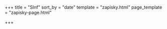 +++
title = "SInf"
sort_by = "date"
template = "zapisky.html"
page_template = "zapisky-page.html"

+++